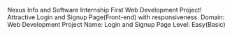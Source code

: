 Nexus Info and Software Internship First Web Development Project! Attractive Login and Signup Page(Front-end) with responsiveness.
Domain: Web Development
Project Name: Login and Signup Page
Level: Easy(Basic)
